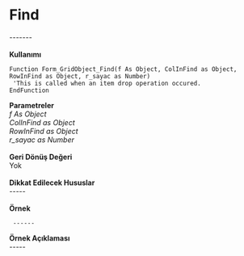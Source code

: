 # Find

\-------\
\
**Kullanımı**

```
Function Form_GridObject_Find(f As Object, ColInFind as Object, RowInFind as Object, r_sayac as Number)
 'This is called when an item drop operation occured.
EndFunction

```

**Parametreler**\
_f As Object_\
_ColInFind as Object_\
_RowInFind as Object_\
_r\_sayac as Number_\
\
**Geri Dönüş Değeri**\
Yok\
\
**Dikkat Edilecek Hususlar**\
\-----\
\
**Örnek**

```
 ------
```

**Örnek Açıklaması**\
\-----
